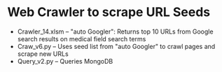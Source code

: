 # Web Crawler to scrape URL Seeds
 - Crawler_14.xlsm – "auto Googler": Returns top 10 URLs from Google search results on medical field search terms
 - Craw_v6.py – Uses seed list from "auto Googler" to crawl pages and scrape new URLs
 - Query_v2.py – Queries MongoDB